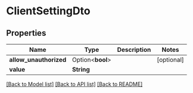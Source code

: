 # ClientSettingDto

## Properties

Name | Type | Description | Notes
------------ | ------------- | ------------- | -------------
**allow_unauthorized** | Option<**bool**> |  | [optional]
**value** | **String** |  | 

[[Back to Model list]](../README.md#documentation-for-models) [[Back to API list]](../README.md#documentation-for-api-endpoints) [[Back to README]](../README.md)


